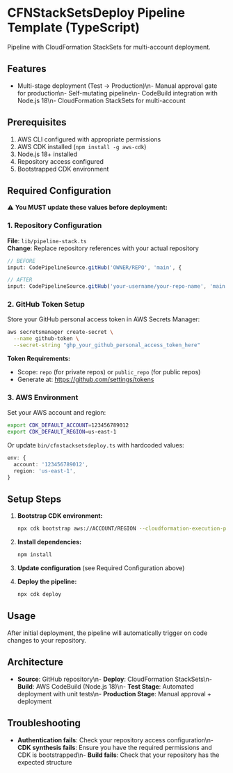 # CFNStackSetsDeploy Pipeline Template (TypeScript)

Pipeline with CloudFormation StackSets for multi-account deployment.

## Features

- Multi-stage deployment (Test → Production)\n- Manual approval gate for production\n- Self-mutating pipeline\n- CodeBuild integration with Node.js 18\n- CloudFormation StackSets for multi-account

## Prerequisites

1. AWS CLI configured with appropriate permissions
2. AWS CDK installed (`npm install -g aws-cdk`)
3. Node.js 18+ installed
3. Repository access configured
4. Bootstrapped CDK environment

## Required Configuration

⚠️ **You MUST update these values before deployment:**

### 1. Repository Configuration

**File**: `lib/pipeline-stack.ts`  
**Change**: Replace repository references with your actual repository

```typescript
// BEFORE
input: CodePipelineSource.gitHub('OWNER/REPO', 'main', {

// AFTER
input: CodePipelineSource.gitHub('your-username/your-repo-name', 'main', {
```

### 2. GitHub Token Setup

Store your GitHub personal access token in AWS Secrets Manager:

```bash
aws secretsmanager create-secret \
  --name github-token \
  --secret-string "ghp_your_github_personal_access_token_here"
```

**Token Requirements:**
- Scope: `repo` (for private repos) or `public_repo` (for public repos)
- Generate at: https://github.com/settings/tokens

### 3. AWS Environment

Set your AWS account and region:

```bash
export CDK_DEFAULT_ACCOUNT=123456789012
export CDK_DEFAULT_REGION=us-east-1
```

Or update `bin/cfnstacksetsdeploy.ts` with hardcoded values:

```typescript
env: {
  account: '123456789012',
  region: 'us-east-1',
}
```

## Setup Steps

1. **Bootstrap CDK environment:**
   ```bash
   npx cdk bootstrap aws://ACCOUNT/REGION --cloudformation-execution-policies arn:aws:iam::aws:policy/AdministratorAccess
   ```

2. **Install dependencies:**
   ```bash
   npm install
   ```

3. **Update configuration** (see Required Configuration above)

4. **Deploy the pipeline:**
   ```bash
   npx cdk deploy
   ```

## Usage

After initial deployment, the pipeline will automatically trigger on code changes to your repository.

## Architecture

- **Source**: GitHub repository\n- **Deploy**: CloudFormation StackSets\n- **Build**: AWS CodeBuild (Node.js 18)\n- **Test Stage**: Automated deployment with unit tests\n- **Production Stage**: Manual approval + deployment

## Troubleshooting

- **Authentication fails**: Check your repository access configuration\n- **CDK synthesis fails**: Ensure you have the required permissions and CDK is bootstrapped\n- **Build fails**: Check that your repository has the expected structure
